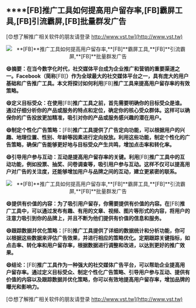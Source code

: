 ## ****[FB]**推广工具如何提高用户留存率,**[FB]**霸屏工具,**[FB]**引流霸屏,**[FB]**批量群发广告**

[😍想了解推广相关软件的朋友请登录 http://www.vst.tw](http://www.vst.tw)

 <center><img src="https://vst.tw/MP4/tuiguang/png/2.png" alt="**[FB]**推广工具如何提高用户留存率,**[FB]**霸屏工具,**[FB]**引流霸屏,**[FB]**批量群发广告"></center>

**😄摘要：在当今数字化时代，社交媒体平台成为企业推广和营销的重要渠道之一。Facebook（简称**[FB]**）作为全球最大的社交媒体平台之一，具有庞大的用户基础和广告推广工具。本文将探讨如何利用**[FB]**推广工具来提高用户留存率的有效策略。**

**😄定义目标受众：在使用**[FB]**推广工具之前，首先需要明确你的目标受众是谁。通过仔细分析你的产品或服务的特点和定位，确定你的核心受众群体。这样可以确保你的广告投放更加精准，吸引对你的产品或服务感兴趣的潜在用户。**

**😄制定个性化广告策略：**[FB]**推广工具提供了广告定向功能，可以根据用户的兴趣、地理位置、性别、年龄等因素进行定向投放。利用这些功能，制定个性化的广告策略，确保广告能够更好地与目标受众产生共鸣，增加点击率和转化率。**

**😄引导用户参与互动：互动是提高用户留存率的关键。利用**[FB]**推广工具中的互动功能，例如投票、抽奖、问卷调查等，吸引用户参与互动。这样不仅可以提高用户对广告的关注度，还能够增加用户与品牌之间的互动，建立更紧密的联系。**

 <center><img src="https://vst.tw/MP4/tuiguang/png/5.png" alt="**[FB]**推广工具如何提高用户留存率,**[FB]**霸屏工具,**[FB]**引流霸屏,**[FB]**批量群发广告"></center>

**😄提供有价值的内容：为了吸引用户留存，你需要提供有价值的内容。在**[FB]**推广工具中，可以通过发布有趣、有用的文章、视频、图片等形式的内容，将用户的注意力吸引到你的品牌上，并且不断为他们提供有价值的信息和服务。**

**😄跟踪数据并优化策略：**[FB]**推广工具提供了详细的数据统计和分析功能，你可以根据这些数据来评估广告效果，并进行相应的策略优化。定期跟踪关键指标，如点击率、转化率和用户留存率，根据数据进行调整和改进，以达到更好的推广效果。**

**😄结论：**[FB]**推广工具作为一种强大的社交媒体广告平台，可以帮助企业提高用户留存率。通过定义目标受众、制定个性化广告策略、引导用户参与互动、提供有价值的内容以及跟踪数据并优化策略，你可以有效地提高用户留存率，增加品牌的曝光和影响力。**

[😍想了解推广相关软件的朋友请登录 http://www.vst.tw](http://www.vst.tw)



